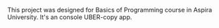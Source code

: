 This project was designed for Basics of Programming course in Aspira University.
It's an console UBER-copy app.

